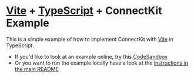 # [Vite](https://vitejs.dev/) + [TypeScript](https://www.typescriptlang.org/) + ConnectKit Example

This is a simple example of how to implement ConnectKit with [Vite](https://vitejs.dev/) in TypeScript.

- If you'd like to look at an example online, try this [CodeSandbox](https://codesandbox.io/s/4jtssh?file=/README.md)
- Or you want to run the example locally have a look at the [instructions in the main README](https://github.com/family-dev/connectkit/blob/main/README.md#running-examples-locally)
